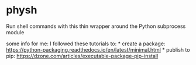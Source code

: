 # physh
Run shell commands with this thin wrapper around the Python subprocess module


some info for me:
I followed these tutorials to:
	* create a package: https://python-packaging.readthedocs.io/en/latest/minimal.html
	* publish to pip: https://dzone.com/articles/executable-package-pip-install
